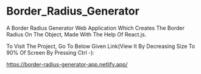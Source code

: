 # Border_Radius_Generator

A Border Radius Generator Web Application Which Creates The Border Radius On The Object, Made With The Help Of React.js.

To Visit The Project, Go To Below Given Link(View It By Decreasing Size To 90% Of Screen By Pressing Ctrl -):

https://border-radius-generator-app.netlify.app/
